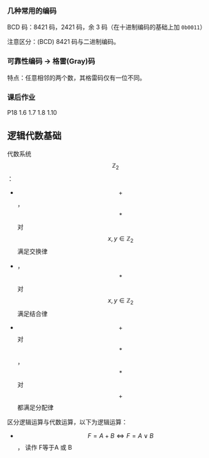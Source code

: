 ### 几种常用的编码

BCD 码：8421 码，2421 码，余 3 码（在十进制编码的基础上加 `0b0011`）

注意区分：(BCD) 8421 码与二进制编码。



### 可靠性编码 &rarr; 格雷(Gray)码

特点：任意相邻的两个数，其格雷码仅有一位不同。



### 课后作业

P18 1.6 1.7 1.8 1.10



## 逻辑代数基础

代数系统 $$\mathbb{Z}_2$$：

- $$+$$， $$*$$ 对 $$x,y \in \mathbb{Z}_2$$ 满足交换律
- ， $$*$$ 对 $$x,y \in \mathbb{Z}_2$$ 满足结合律

- $$+$$ 对 $$*$$，$$*$$ 对 $$+$$ 都满足分配律

区分逻辑运算与代数运算，以下为逻辑运算：

- $$F = A + B \Leftrightarrow F = A \vee B$$， 读作 F等于A 或 B